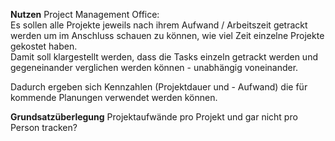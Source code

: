 **Nutzen**
Project Management Office:  
Es sollen alle Projekte jeweils nach ihrem Aufwand / Arbeitszeit getrackt werden um im Anschluss schauen zu können, wie viel Zeit einzelne Projekte gekostet haben.  
Damit soll klargestellt werden, dass die Tasks einzeln getrackt werden und gegeneinander verglichen werden können - unabhängig voneinander.

Dadurch ergeben sich Kennzahlen (Projektdauer und - Aufwand) die für kommende Planungen verwendet werden können.

**Grundsatzüberlegung**
Projektaufwände pro Projekt und gar nicht pro Person tracken?
